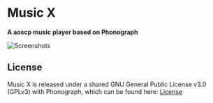 # Music X

**A aoscp music player based on Phonograph**

![Screenshots](./art/art.jpg?raw=true)

## License

Music X is released under a shared GNU General Public License v3.0 (GPLv3) with Phonograph, which can be found here: [License](LICENSE.txt)
